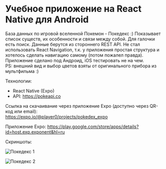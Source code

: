 # Учебное приложение на React Native для Android

База данных по игровой вселенной Покемон - Покедекс :) Показывает список существ, их особенности и связи между собой. Для галочки есть поиск. Данные берутся из стороннего REST API. Не стал использовать React Navigation, т.к. у приложения простая структура и хотелось сделать навигацию самому (потом пожалел правда).  
Приложение сделано под Андроид, iOS тестировать не на чем.  
PS: внешний вид и выбор цветов взяты от оригинального прибора из мультфильма :)

Технологии:

- React Native (Expo)
- API: https://pokeapi.co

Ссылка на скачаивание через приложение Expo (доступно через QR-код или email):  
https://expo.io/@player0/projects/pokedex_expo

Приложение Expo: https://play.google.com/store/apps/details?id=host.exp.exponent&hl=ru

Скриншоты:

![Покедекс 1](http://test.u10647.stark.vps-private.net/pokedex1.jpg)

![Покедекс 2](http://test.u10647.stark.vps-private.net/pokedex2.jpg)
